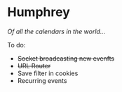 # Humphrey

*Of all the calendars in the world...*

To do:
- ~~Socket broadcasting new evenfts~~
- ~~URL Router~~
- Save filter in cookies
- Recurring events
